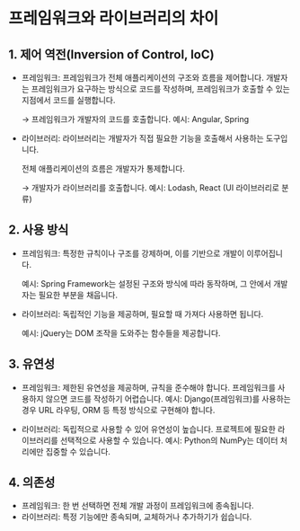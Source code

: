 # 프레임워크와 라이브러리의 차이

## 1. 제어 역전(Inversion of Control, IoC)
- 프레임워크: 프레임워크가 전체 애플리케이션의 구조와 흐름을 제어합니다. 개발자는 프레임워크가 요구하는 방식으로 코드를 작성하며, 프레임워크가 호출할 수 있는 지점에서 코드를 실행합니다.

  → 프레임워크가 개발자의 코드를 호출합니다.
예시: Angular, Spring

- 라이브러리: 라이브러리는 개발자가 직접 필요한 기능을 호출해서 사용하는 도구입니다. 
 
  전체 애플리케이션의 흐름은 개발자가 통제합니다.

  → 개발자가 라이브러리를 호출합니다.
예시: Lodash, React (UI 라이브러리로 분류)

## 2. 사용 방식
- 프레임워크: 특정한 규칙이나 구조를 강제하며, 이를 기반으로 개발이 이루어집니다.

  예시: Spring Framework는 설정된 구조와 방식에 따라 동작하며, 그 안에서 개발자는 필요한 부분을 채웁니다.

- 라이브러리: 독립적인 기능을 제공하며, 필요할 때 가져다 사용하면 됩니다.

  예시: jQuery는 DOM 조작을 도와주는 함수들을 제공합니다.

## 3. 유연성
- 프레임워크: 제한된 유연성을 제공하며, 규칙을 준수해야 합니다. 프레임워크를 사용하지 않으면 코드를 작성하기 어렵습니다.
예시: Django(프레임워크)를 사용하는 경우 URL 라우팅, ORM 등 특정 방식으로 구현해야 합니다.

- 라이브러리: 독립적으로 사용할 수 있어 유연성이 높습니다. 프로젝트에 필요한 라이브러리를 선택적으로 사용할 수 있습니다.
예시: Python의 NumPy는 데이터 처리에만 집중할 수 있습니다.

## 4. 의존성
- 프레임워크: 한 번 선택하면 전체 개발 과정이 프레임워크에 종속됩니다.
- 라이브러리: 특정 기능에만 종속되며, 교체하거나 추가하기가 쉽습니다.